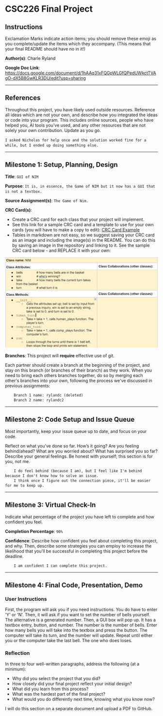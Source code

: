 # CSC226 Final Project

## Instructions

Exclamation Marks  ️indicate action items; you should remove these emoji as you complete/update the items which 
  they accompany. (This means that your final README should have no in it!)

**Author(s)**: Charle Ryland

**Google Doc Link**: https://docs.google.com/document/d/1hAAq31xFQGpWLGfQPedUWkctTVAgO-dX5B8GwKLR3DU/edit?usp=sharing

---

## References 
Throughout this project, you have likely used outside resources. Reference all ideas which are not your own, 
and describe how you integrated the ideas or code into your program. This includes online sources, people who have 
helped you, AI tools you've used, and any other resources that are not solely your own contribution. Update as you go.

`I asked Nicholas for help once and the solution worked fine for a while, but I ended up doing something else.`

---

## Milestone 1: Setup, Planning, Design

**Title**: `GUI of NIM`

**Purpose**: `It is, in essence, the Game of NIM but it now has a GUI that is not a textbox.`

**Source Assignment(s)**: `The Game of Nim.`

**CRC Card(s)**:
  - Create a CRC card for each class that your project will implement.
  - See this link for a sample CRC card and a template to use for your own cards (you will have to make a copy to edit):
    [CRC Card Example](https://docs.google.com/document/d/1JE_3Qmytk_JGztRqkPXWACJwciPH61VCx3idIlBCVFY/edit?usp=sharing)
  - Tables in markdown are not easy, so we suggest saving your CRC card as an image and including the image(s) in the 
    README. You can do this by saving an image in the repository and linking to it. See the sample CRC card below - 
    and REPLACE it with your own:

![CRC Card](https://github.com/Berea-College-CSC-226/p01-final-project-rylandc/blob/75a9b26ea0b0946e6b5c08b48f14a83c5e4b310c/CSC%20class%20card%20NIM.png "Class NIM CRC Card")

️**Branches**: This project will **require** effective use of git.

Each partner should create a branch at the beginning of the project, and stay on this branch (or branches of their 
branch) as they work. When you need to bring each others branches together, do so by merging each other's branches 
into your own, following the process we've discussed in previous assignments: 

```
    Branch 1 name: rylandc (deleted)
    Branch 2 name: rylandc2
```
---

## Milestone 2: Code Setup and Issue Queue

Most importantly, keep your issue queue up to date, and focus on your code.

Reflect on what you’ve done so far. How’s it going? Are you feeling behind/ahead? What are you worried about? 
What has surprised you so far? Describe your general feelings. Be honest with yourself; this section is for you, not me.

```
    I do feel behind (because I am), but I feel like I'm behind because I don't know how to solve an issue.
    I think once I figure out the connection piece, it'll be easier for me to keep up.
```

---

## Milestone 3: Virtual Check-In

Indicate what percentage of the project you have left to complete and how confident you feel. 

️**Completion Percentage**: `90%`

️**Confidence**: Describe how confident you feel about completing this project, and why. Then, describe some 
  strategies you can employ to increase the likelihood that you'll be successful in completing this project 
  before the deadline.

```
    I am confident I can complete this project.
```

---

## Milestone 4: Final Code, Presentation, Demo

### User Instructions
First, the program will ask you if you need instructions. You do have to enter 'Y' or 'N'. Then, it will ask
if you want to set the number of bells yourself. The alternative is a generated number. Then, a GUI box will
pop up. It has a textbox entry, button, and number. The number is the number of bells. Enter how many bells you
will take into the textbox and press the button. The computer will take its turn, and the number will update.
Repeat until either you or the computer take the last bell. The one who does loses.

### Reflection
In three to four well-written paragraphs, address the following (at a minimum):
- Why did you select the project that you did?
- How closely did your final project reflect your initial design?
- What did you learn from this process?
- What was the hardest part of the final project?
- What would you do differently next time, knowing what you know now?

I will do this section on a separate document and upload a PDF to GitHub.